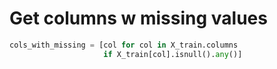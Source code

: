 # Get columns w missing values

```python
cols_with_missing = [col for col in X_train.columns
                     if X_train[col].isnull().any()]
```
